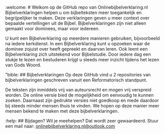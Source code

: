 :welcome: # Welkom op de GitHub repo van Onlinebijbelverklaring.nl
Bijbelverklaringen helpen u om bijbelteksten meer toegankelijk en begrijpelijker te maken. Deze verklaringen geven u meer context over bepaalde vertellingen uit de Bijbel. Bijbelverklaringen zijn niet alleen gemaakt voor dominees, maar voor iedereen.

U kunt een Bijbelverklaring op meerdere manieren gebruiken, bijvoorbeeld na iedere kerkdienst. In een Bijbelverklaring kunt u opzoeken waar de dominee zojuist over heeft gepreekt en daarvan leren. Ook leent een Bijbelverklaring zich uitstekend voor Bijbelstudie. Door iedere dag een stukje te lezen en bestuderen krijgt u steeds meer inzicht tijdens het lezen van Gods Woord.

"bible: ## Bijbelverklaringen
Op deze GitHub vind u 2 repositories van bijbelverklaringen geschreven vanuit een Reformatorisch standpunt.

De teksten zijn inmiddels vrij van auteursrecht en mogen vrij verspreid worden. De online versie bied de mogelijkheid om eenvoudig te kunnen zoeken. Daarnaast zijn gedrukte versies niet goedkoop en mede daardoor bij steeds minder mensen thuis te vinden. We hopen op deze manier meer mensen bekend te maken met deze bijbelverklaringen.

:help: ## Bijdagen?
Wil je meehelpen? Dat wordt zeer gewaardeerd.
Stuur een mail naar: onlinebijbelverklaring.nl@outlook.com
